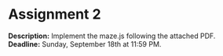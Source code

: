 # Assignment 2
**Description:** Implement the maze.js following the attached PDF. <br>
**Deadline:** Sunday, September 18th at 11:59 PM. 
